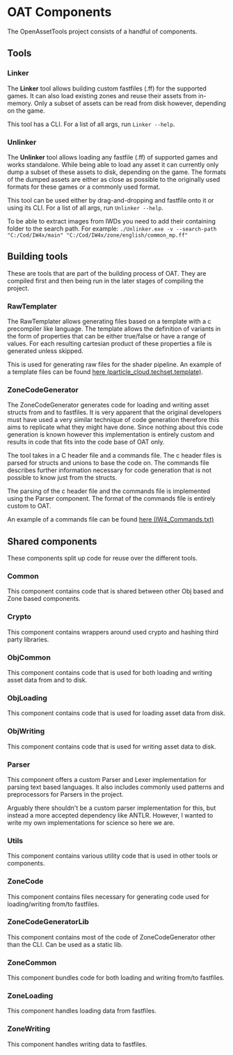 # OAT Components

The OpenAssetTools project consists of a handful of components.

## Tools

### Linker

The **Linker** tool allows building custom fastfiles (.ff) for the supported games.
It can also load existing zones and reuse their assets from in-memory.
Only a subset of assets can be read from disk however, depending on the game.

This tool has a CLI.
For a list of all args, run `Linker --help`.

### Unlinker

The **Unlinker** tool allows loading any fastfile (.ff) of supported games and works standalone.
While being able to load any asset it can currently only dump a subset of these assets to disk, depending on the game.
The formats of the dumped assets are either as close as possible to the originally used formats for these games or a commonly used format.

This tool can be used either by drag-and-dropping and fastfile onto it or using its CLI.
For a list of all args, run `Unlinker --help`.

To be able to extract images from IWDs you need to add their containing folder to the search path.
For example: `./Unlinker.exe -v --search-path "C:/Cod/IW4x/main" "C:/Cod/IW4x/zone/english/common_mp.ff"`

## Building tools

These are tools that are part of the building process of OAT.
They are compiled first and then being run in the later stages of compiling the project.

### RawTemplater

The RawTemplater allows generating files based on a template with a c precompiler like language.
The template allows the definition of variants in the form of properties that can be either true/false or have a range of values.
For each resulting cartesian product of these properties a file is generated unless skipped.

This is used for generating raw files for the shader pipeline.
An example of a template files can be found [here (particle_cloud.techset.template)](../raw/iw4/techsets/particle_cloud.techset.template).

### ZoneCodeGenerator

The ZoneCodeGenerator generates code for loading and writing asset structs from and to fastfiles.
It is very apparent that the original developers must have used a very similar technique of code generation therefore this aims
to replicate what they might have done.
Since nothing about this code generation is known however this implementation is entirely custom and results in code that fits into
the code base of OAT only.

The tool takes in a C header file and a commands file.
The c header files is parsed for structs and unions to base the code on.
The commands file describes further information necessary for code generation that is not possible to know just from the structs.

The parsing of the c header file and the commands file is implemented using the Parser component.
The format of the commands file is entirely custom to OAT.

An example of a commands file can be found [here (IW4_Commands.txt)](../src/ZoneCode/Game/IW4/IW4_Commands.txt)

## Shared components

These components split up code for reuse over the different tools.

### Common

This component contains code that is shared between other Obj based and Zone based components.

### Crypto

This component contains wrappers around used crypto and hashing third party libraries.

### ObjCommon

This component contains code that is used for both loading and writing asset data from and to disk.

### ObjLoading

This component contains code that is used for loading asset data from disk.

### ObjWriting

This component contains code that is used for writing asset data to disk.

### Parser

This component offers a custom Parser and Lexer implementation for parsing text based languages.
It also includes commonly used patterns and preprocessors for Parsers in the project.

Arguably there shouldn't be a custom parser implementation for this, but instead a more accepted dependency like ANTLR.
However, I wanted to write my own implementations for science so here we are.

### Utils

This component contains various utility code that is used in other tools or components.

### ZoneCode

This component contains files necessary for generating code used for loading/writing from/to fastfiles.

### ZoneCodeGeneratorLib

This component contains most of the code of ZoneCodeGenerator other than the CLI.
Can be used as a static lib.

### ZoneCommon

This component bundles code for both loading and writing from/to fastfiles.

### ZoneLoading

This component handles loading data from fastfiles.

### ZoneWriting

This component handles writing data to fastfiles.
